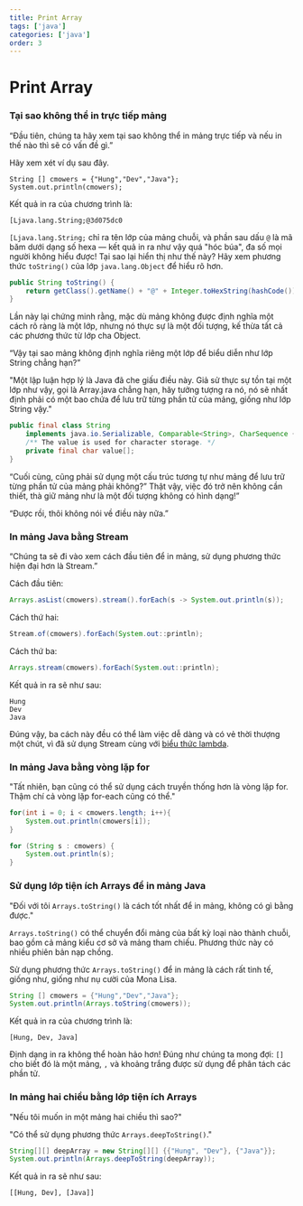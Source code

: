 ```yaml
---
title: Print Array
tags: ['java']
categories: ['java']
order: 3
---
```


# Print Array

### Tại sao không thể in trực tiếp mảng

“Đầu tiên, chúng ta hãy xem tại sao không thể in mảng trực tiếp và nếu in thế nào thì sẽ có vấn đề gì.”

Hãy xem xét ví dụ sau đây.

```
String [] cmowers = {"Hung","Dev","Java"};
System.out.println(cmowers);
```

Kết quả in ra của chương trình là:

```
[Ljava.lang.String;@3d075dc0
```

`[Ljava.lang.String;` chỉ ra tên lớp của mảng chuỗi, và phần sau dấu `@` là mã băm dưới dạng số hexa — kết quả in ra như vậy quá "hóc búa", đa số mọi người không hiểu được! Tại sao lại hiển thị như thế này? Hãy xem phương thức `toString()` của lớp `java.lang.Object` để hiểu rõ hơn.

```java
public String toString() {
    return getClass().getName() + "@" + Integer.toHexString(hashCode());
}
```

Lần này lại chứng minh rằng, mặc dù mảng không được định nghĩa một cách rõ ràng là một lớp, nhưng nó thực sự là một đối tượng, kế thừa tất cả các phương thức từ lớp cha Object.

“Vậy tại sao mảng không định nghĩa riêng một lớp để biểu diễn như lớp String chẳng hạn?”

"Một lập luận hợp lý là Java đã che giấu điều này. Giả sử thực sự tồn tại một lớp như vậy, gọi là Array.java chẳng hạn, hãy tưởng tượng ra nó, nó sẽ nhất định phải có một bao chứa để lưu trữ từng phần tử của mảng, giống như lớp String vậy."

```java
public final class String
    implements java.io.Serializable, Comparable<String>, CharSequence {
    /** The value is used for character storage. */
    private final char value[];
}
```

“Cuối cùng, cũng phải sử dụng một cấu trúc tương tự như mảng để lưu trữ từng phần tử của mảng phải không?” Thật vậy, việc đó trở nên không cần thiết, thà giữ mảng như là một đối tượng không có hình dạng!”

“Được rồi, thôi không nói về điều này nữa.”

### In mảng Java bằng Stream

“Chúng ta sẽ đi vào xem cách đầu tiên để in mảng, sử dụng phương thức hiện đại hơn là Stream.”

Cách đầu tiên:

```java
Arrays.asList(cmowers).stream().forEach(s -> System.out.println(s));
```

Cách thứ hai:

```java
Stream.of(cmowers).forEach(System.out::println);
```

Cách thứ ba:

```java
Arrays.stream(cmowers).forEach(System.out::println);
```

Kết quả in ra sẽ như sau:

```
Hung
Dev
Java
```

Đúng vậy, ba cách này đều có thể làm việc dễ dàng và có vẻ thời thượng một chút, vì đã sử dụng Stream cùng với [biểu thức lambda](/programming/java/java8/Lambda.html).

### In mảng Java bằng vòng lặp for

"Tất nhiên, bạn cũng có thể sử dụng cách truyền thống hơn là vòng lặp for. Thậm chí cả vòng lặp for-each cũng có thể."

```java
for(int i = 0; i < cmowers.length; i++){
    System.out.println(cmowers[i]);
}

for (String s : cmowers) {
    System.out.println(s);
}
```

### Sử dụng lớp tiện ích Arrays để in mảng Java

"Đối với tôi `Arrays.toString()` là cách tốt nhất để in mảng, không có gì bằng được."

`Arrays.toString()` có thể chuyển đổi mảng của bất kỳ loại nào thành chuỗi, bao gồm cả mảng kiểu cơ sở và mảng tham chiếu. Phương thức này có nhiều phiên bản nạp chồng.

Sử dụng phương thức `Arrays.toString()` để in mảng là cách rất tinh tế, giống như, giống như nụ cười của Mona Lisa.


```java
String [] cmowers = {"Hung","Dev","Java"};
System.out.println(Arrays.toString(cmowers));
```

Kết quả in ra của chương trình là:

```
[Hung, Dev, Java]
```

Định dạng in ra không thể hoàn hảo hơn! Đúng như chúng ta mong đợi: `[]` cho biết đó là một mảng, `,` và khoảng trắng được sử dụng để phân tách các phần tử.

### In mảng hai chiều bằng lớp tiện ích Arrays

"Nếu tôi muốn in một mảng hai chiều thì sao?"

"Có thể sử dụng phương thức `Arrays.deepToString()`."

```java
String[][] deepArray = new String[][] {{"Hung", "Dev"}, {"Java"}};
System.out.println(Arrays.deepToString(deepArray));
```

Kết quả in ra sẽ như sau:

```
[[Hung, Dev], [Java]]
```
